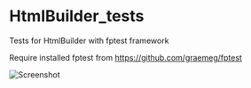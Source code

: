 # HtmlBuilder_tests
Tests for HtmlBuilder with fptest framework

Require installed fptest from https://github.com/graemeg/fptest

![Screenshot](https://htmlbuilder.artnazarov.ru/images/tests_htmlbuilder.png)
